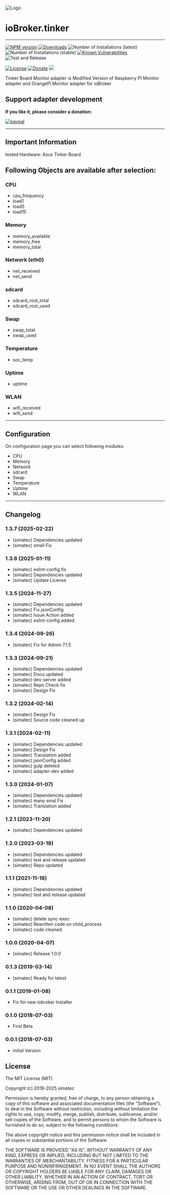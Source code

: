 ![Logo](admin/tinker.png)

# ioBroker.tinker
---

[![NPM version](http://img.shields.io/npm/v/iobroker.tinker.svg)](https://www.npmjs.com/package/iobroker.tinker)
[![Downloads](https://img.shields.io/npm/dm/iobroker.tinker.svg)](https://www.npmjs.com/package/iobroker.tinker)
![Number of Installations (latest)](http://iobroker.live/badges/tinker-installed.svg)
![Number of Installations (stable)](http://iobroker.live/badges/tinker-stable.svg)
[![Known Vulnerabilities](https://snyk.io/test/github/simatec/ioBroker.tinker/badge.svg)](https://snyk.io/test/github/simatec/ioBroker.tinker)
![Test and Release](https://github.com/simatec/ioBroker.tinker/workflows/Test%20and%20Release/badge.svg)

[![License](https://img.shields.io/github/license/simatec/ioBroker.tinker?style=flat)](https://github.com/simatec/ioBroker.tinker/blob/master/LICENSE)
[![Donate](https://img.shields.io/badge/paypal-donate%20|%20spenden-blue.svg)](https://paypal.me/mk1676)
[![](https://img.shields.io/static/v1?label=Sponsor&message=%E2%9D%A4&logo=GitHub&color=%23fe8e86)](https://github.com/sponsors/simatec)


Tinker Board Monitor adapter is Modified Version of Raspberry PI Monitor adapter and OrangePi Monitor adapter for ioBroker


## Support adapter development
**If you like it, please consider a donation:**
  
[![paypal](https://www.paypalobjects.com/en_US/DK/i/btn/btn_donateCC_LG.gif)](https://paypal.me/mk1676)

---

## Important Information

tested Hardware: Asus Tinker Board


## Following Objects are available after selection:

### CPU
* cpu_frequency
* load1
* load5
* load15

### Memory
* memory_available
* memory_free
* memory_total

### Network (eth0)
* net_received
* net_send

### sdcard
* sdcard_root_total
* sdcard_root_used

### Swap
* swap_total
* swap_used

### Temperature
* soc_temp

### Uptime
* uptime

### WLAN
* wifi_received
* wifi_send

---

## Configuration
On configuration page you can select following modules:

* CPU
* Memory
* Network
* sdcard
* Swap
* Temperature
* Uptime
* WLAN

---

## Changelog
<!-- ### __WORK IN PROGRESS__ -->
### 1.3.7 (2025-02-22)
* (simatec) Dependencies updated
* (simatec) small Fix

### 1.3.6 (2025-01-11)
* (simatec) eslint-config fix
* (simatec) Dependencies updated
* (simatec) Update License

### 1.3.5 (2024-11-27)
* (simatec) Dependencies updated
* (simatec) Fix jsonConfig
* (simatec) Issue Action added
* (simatec) eslint-config added

### 1.3.4 (2024-09-26)
* (simatec) Fix for Admin 7.1.5

### 1.3.3 (2024-09-21)
* (simatec) Dependencies updated
* (simatec) Docu updated
* (simatec) dev-server added
* (simatec) Repo Check fix
* (simatec) Design Fix

### 1.3.2 (2024-02-14)
* (simatec) Design Fix
* (simatec) Source code cleaned up

### 1.3.1 (2024-02-11)
* (simatec) Dependencies updated
* (simatec) Design Fix
* (simatec) Translation added
* (simatec) jsonConfig added
* (simatec) gulp deleted
* (simatec) adapter-dev added

### 1.3.0 (2024-01-07)
* (simatec) Dependencies updated
* (simatec) many smal Fix
* (simatec) Translation added

### 1.2.1 (2023-11-20)
* (simatec) Dependencies updated

### 1.2.0 (2023-03-18)
* (simatec) Dependencies updated
* (simatec) test and release updated
* (simatec) Repo updated

### 1.1.1 (2021-11-18)
* (simatec) Dependencies updated
* (simatec) test and release updated

### 1.1.0 (2020-04-08)
* (simatec) delete sync-exec
* (simatec) Rewritten code on child_process
* (simatec) code cleaned

### 1.0.0 (2020-04-07)
* (simatec) Release 1.0.0

### 0.1.3 (2019-03-14)
* (simatec) Ready for latest

### 0.1.1 (2019-01-08)
* Fix for new iobroker Installer

### 0.1.0 (2018-07-03)
* First Beta

### 0.0.1 (2018-07-03)
* initial Version

## License

The MIT License (MIT)

Copyright (c) 2018-2025 simatec

Permission is hereby granted, free of charge, to any person obtaining a copy
of this software and associated documentation files (the "Software"), to deal
in the Software without restriction, including without limitation the rights
to use, copy, modify, merge, publish, distribute, sublicense, and/or sell
copies of the Software, and to permit persons to whom the Software is
furnished to do so, subject to the following conditions:

The above copyright notice and this permission notice shall be included in
all copies or substantial portions of the Software.

THE SOFTWARE IS PROVIDED "AS IS", WITHOUT WARRANTY OF ANY KIND, EXPRESS OR
IMPLIED, INCLUDING BUT NOT LIMITED TO THE WARRANTIES OF MERCHANTABILITY,
FITNESS FOR A PARTICULAR PURPOSE AND NONINFRINGEMENT. IN NO EVENT SHALL THE
AUTHORS OR COPYRIGHT HOLDERS BE LIABLE FOR ANY CLAIM, DAMAGES OR OTHER
LIABILITY, WHETHER IN AN ACTION OF CONTRACT, TORT OR OTHERWISE, ARISING FROM,
OUT OF OR IN CONNECTION WITH THE SOFTWARE OR THE USE OR OTHER DEALINGS IN
THE SOFTWARE.
